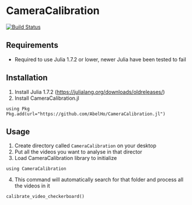 # CameraCalibration

[![Build Status](https://github.com/AbelHo/CameraCalibration.jl/actions/workflows/CI.yml/badge.svg?branch=main)](https://github.com/AbelHo/CameraCalibration.jl/actions/workflows/CI.yml?query=branch%3Amain)

## Requirements
- Required to use Julia 1.7.2 or lower, newer Julia have been tested to fail

## Installation
1. Install Julia 1.7.2 (https://julialang.org/downloads/oldreleases/)
1. Install CameraCalibration.jl
```
using Pkg
Pkg.add(url="https://github.com/AbelHo/CameraCalibration.jl")
```


## Usage
1. Create directory called ```CameraCalibration``` on your desktop
1. Put all the videos you want to analyse in that director
2. Load CameraCalibration library to initialize
```
using CameraCalibration
```
4. This command will automatically search for that folder and process all the videos in it
```
calibrate_video_checkerboard()
```
